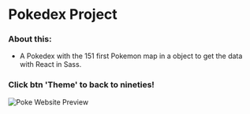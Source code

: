 # Pokedex Project
### About this:
 * A Pokedex with the 151 first Pokemon map in a object to get the data with React  in Sass.

### Click btn 'Theme' to back to nineties!
![Poke Website Preview](http://img15.hostingpics.net/pics/248238PokeWall3.jpg)
